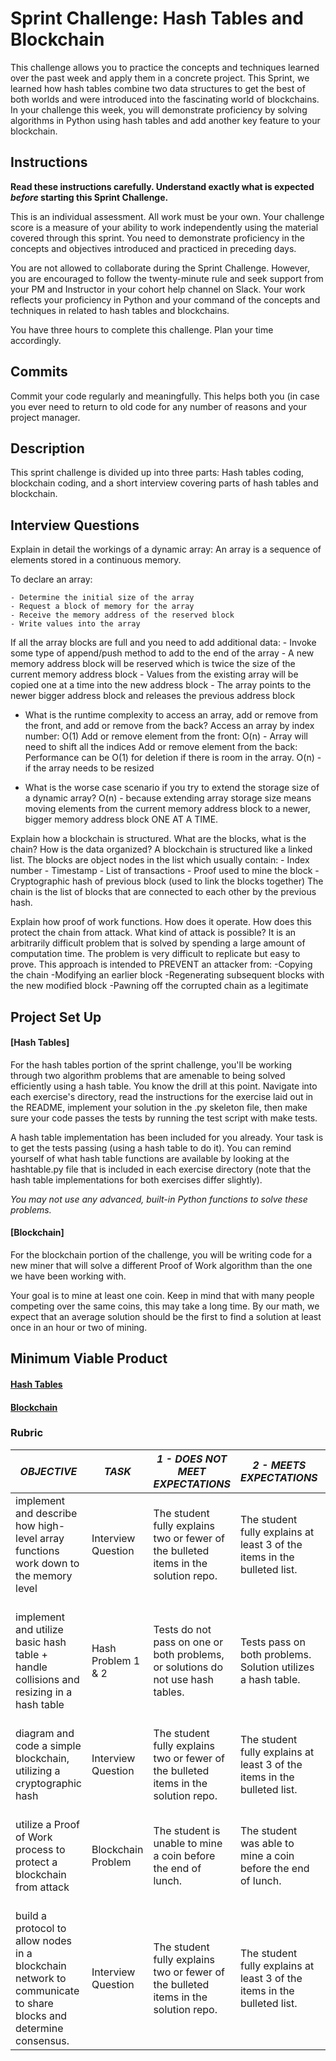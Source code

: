 # Sprint Challenge: Hash Tables and Blockchain

This challenge allows you to practice the concepts and techniques learned over the past week and apply them in a concrete project. This Sprint, we learned how hash tables combine two data structures to get the best of both worlds and were introduced into the fascinating world of blockchains. In your challenge this week, you will demonstrate proficiency by solving algorithms in Python using hash tables and add another key feature to your blockchain.

## Instructions

**Read these instructions carefully. Understand exactly what is expected _before_ starting this Sprint Challenge.**

This is an individual assessment. All work must be your own. Your challenge score is a measure of your ability to work independently using the material covered through this sprint. You need to demonstrate proficiency in the concepts and objectives introduced and practiced in preceding days.

You are not allowed to collaborate during the Sprint Challenge. However, you are encouraged to follow the twenty-minute rule and seek support from your PM and Instructor in your cohort help channel on Slack. Your work reflects your proficiency in Python and your command of the concepts and techniques in related to hash tables and blockchains.

You have three hours to complete this challenge. Plan your time accordingly.

## Commits

Commit your code regularly and meaningfully. This helps both you (in case you ever need to return to old code for any number of reasons and your project manager.

## Description

This sprint challenge is divided up into three parts:  Hash tables coding, blockchain coding, and a short interview covering parts of hash tables and blockchain.

## Interview Questions

Explain in detail the workings of a dynamic array:
An array is a sequence of elements stored in a continuous memory.

To declare an array:

    - Determine the initial size of the array
    - Request a block of memory for the array
    - Receive the memory address of the reserved block
    - Write values into the array

If all the array blocks are full and you need to add additional data:
    - Invoke some type of append/push method to add to the end of the array
    - A new memory address block will be reserved which is twice the size of the current memory address block
    - Values from the existing array will be copied one at a time into the new address block
    - The array points to the newer bigger address block and releases the previous address block

* What is the runtime complexity to access an array, add or remove from the front, and add or remove from the back?
    Access an array by index number: O(1)
    Add or remove element from the front: O(n) - Array will need to shift all the indices
    Add or remove element from the back: Performance can be O(1) for deletion if there is room in the array. 
    O(n) - if the array needs to be resized  


* What is the worse case scenario if you try to extend the storage size of a dynamic array?
    O(n) - because extending array storage size means moving elements from the current memory address block to a newer, bigger memory address block ONE AT A TIME.

Explain how a blockchain is structured. What are the blocks, what is the chain? How is the data organized?
    A blockchain is structured like a linked list. 
    The blocks are object nodes in the list which usually contain:
        - Index number
        - Timestamp
        - List of transactions
        - Proof used to mine the block
        - Cryptographic hash of previous block (used to link the blocks together)
    The chain is the list of blocks that are connected to each other by the previous hash.
 
Explain how proof of work functions. How does it operate. How does this protect the chain from attack. What kind of attack is possible?
    It is an arbitrarily difficult problem that is solved by spending a large amount of computation time. The problem is very difficult to replicate but easy to prove. 
    This approach is intended to PREVENT an attacker from:
        -Copying the chain
        -Modifying an earlier block
        -Regenerating subsequent blocks with the new modified block
        -Pawning off the corrupted chain as a legitimate

## Project Set Up

#### [Hash Tables]

For the hash tables portion of the sprint challenge, you'll be working through two algorithm problems that are amenable to being solved efficiently using a hash table. You know the drill at this point. Navigate into each exercise's directory, read the instructions for the exercise laid out in the README, implement your solution in the .py skeleton file, then make sure your code passes the tests by running the test script with make tests.

A hash table implementation has been included for you already. Your task is to get the tests passing (using a hash table to do it). You can remind yourself of what hash table functions are available by looking at the hashtable.py file that is included in each exercise directory (note that the hash table implementations for both exercises differ slightly).

*You may not use any advanced, built-in Python functions to solve these problems.*

#### [Blockchain]

For the blockchain portion of the challenge, you will be writing code for a new miner that will solve a different Proof of Work algorithm than the one we have been working with.

Your goal is to mine at least one coin.  Keep in mind that with many people competing over the same coins, this may take a long time.  By our math, we expect that an average solution should be the first to find a solution at least once in an hour or two of mining.  

## Minimum Viable Product

#### [Hash Tables](https://github.com/LambdaSchool/Sprint-Challenge--Hash-BC/tree/master/hashtables)

#### [Blockchain](https://github.com/LambdaSchool/Sprint-Challenge--Hash-BC/tree/master/blockchain)


### Rubric

| *OBJECTIVE*                                                                                                     | *TASK*             | *1 - DOES NOT MEET EXPECTATIONS*                                                                                            | *2 - MEETS EXPECTATIONS*                                                                                                       | *3 - EXCEEDS EXPECTATIONS                                                                                                                             |
|-----------------------------------------------------------------------------------------------------------------|--------------------|-----------------------------------------------------------------------------------------------------------------------------|--------------------------------------------------------------------------------------------------------------------------------|-------------------------------------------------------------------------------------------------------------------------------------------------------|
| implement and describe how high-level array functions work down to the memory level                             | Interview Question | The student fully explains two or fewer of the bulleted items in the solution repo\. | The student fully explains at least 3 of the items in the bulleted list\.                                | The student fully explains 4 or more items from the bulleted list\.           |
| implement and utilize basic hash table + handle collisions and resizing in a hash table                         | Hash Problem 1 & 2 | Tests do not pass on one or both problems, or solutions do not use hash tables.                                             | Tests pass on both problems.  Solution utilizes a hash table.                                                                  | Tests pass on on both problems with solutions utilizing hash tables, linear runtime complexity, no flake8 complaints.                                 |
| diagram and code a simple blockchain, utilizing a cryptographic hash                                            | Interview Question | The student fully explains two or fewer of the bulleted items in the solution repo\. | The student fully explains at least 3 of the items in the bulleted list\.                                | The student fully explains 4 or more items from the bulleted list\.           |
| utilize a Proof of Work process to protect a blockchain from attack                                             | Blockchain Problem | The student is unable to mine a coin before the end of lunch.                                                               | The student was able to mine a coin before the end of lunch.                                                                   | The student presented a unique solution that was able to mine more than 100 coins before the end of lunch.                                            |
| build a protocol to allow nodes in a blockchain network to communicate to share blocks and determine consensus. | Interview Question | The student fully explains two or fewer of the bulleted items in the solution repo\. | The student fully explains at least 3 of the items in the bulleted list\.                                | The student fully explains 4 or more items from the bulleted list\.           |
